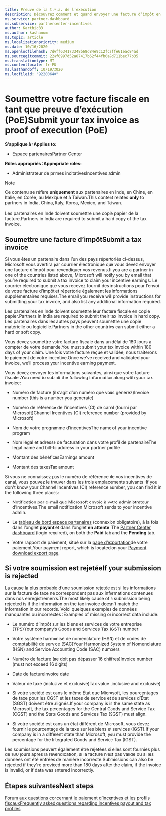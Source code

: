 ```yaml
---
title: Preuve de la t.v.a. de l’exécution
description: Découvrez comment et quand envoyer une facture d’impôt en tant que preuve d’exécution (POE) pour revendiquer vos bénéfices.
ms.service: partner-dashboard
ms.subservice: partnercenter-incentives
author: Karthic83
ms.author: kashanum
ms.topic: article
ms.localizationpriority: medium
ms.date: 10/16/2020
ms.openlocfilehash: 7d6ff634173348b68d84e9c12fceffe61eac84ad
ms.sourcegitcommit: 22af0997d52a87417b62f44fb0a7d711bec77b35
ms.translationtype: MT
ms.contentlocale: fr-FR
ms.lasthandoff: 10/19/2020
ms.locfileid: "92200640"
---
```

# <a name="submit-your-tax-invoice-as-proof-of-execution-poe"></a><span data-ttu-id="ec7b9-103">Soumettre votre facture fiscale en tant que preuve d’exécution (PoE)</span><span class="sxs-lookup"><span data-stu-id="ec7b9-103">Submit your tax invoice as proof of execution (PoE)</span></span>

<span data-ttu-id="ec7b9-104">**S’applique à :**</span><span class="sxs-lookup"><span data-stu-id="ec7b9-104">**Applies to:**</span></span>

- <span data-ttu-id="ec7b9-105">Espace partenaires</span><span class="sxs-lookup"><span data-stu-id="ec7b9-105">Partner Center</span></span>

<span data-ttu-id="ec7b9-106">**Rôles appropriés :**</span><span class="sxs-lookup"><span data-stu-id="ec7b9-106">**Appropriate roles:**</span></span>

- <span data-ttu-id="ec7b9-107">Administrateur de primes incitatives</span><span class="sxs-lookup"><span data-stu-id="ec7b9-107">Incentives admin</span></span>

>[!NOTE]
><span data-ttu-id="ec7b9-108">Ce contenu se réfère **uniquement** aux partenaires en Inde, en Chine, en Italie, en Corée, au Mexique et à Taïwan.</span><span class="sxs-lookup"><span data-stu-id="ec7b9-108">This content relates **only** to partners in India, China, Italy, Korea, Mexico, and Taiwan.</span></span> <br><br><span data-ttu-id="ec7b9-109">Les partenaires en Inde doivent soumettre une copie papier de la facture.</span><span class="sxs-lookup"><span data-stu-id="ec7b9-109">Partners in India are required to submit a hard copy of the tax invoice.</span></span>

## <a name="submit-a-tax-invoice"></a><span data-ttu-id="ec7b9-110">Soumettre une facture d’impôt</span><span class="sxs-lookup"><span data-stu-id="ec7b9-110">Submit a tax invoice</span></span>

<span data-ttu-id="ec7b9-111">Si vous êtes un partenaire dans l’un des pays répertoriés ci-dessus, Microsoft vous avertira par courrier électronique que vous devez envoyer une facture d’impôt pour revendiquer vos revenus.</span><span class="sxs-lookup"><span data-stu-id="ec7b9-111">If you are a partner in one of the countries listed above, Microsoft will notify you by email that you’re required to submit a tax invoice to claim your incentive earnings.</span></span> <span data-ttu-id="ec7b9-112">Le courrier électronique que vous recevez fournit des instructions pour l’envoi de votre facture d’impôt et répertorie également les informations supplémentaires requises.</span><span class="sxs-lookup"><span data-stu-id="ec7b9-112">The email you receive will provide instructions for submitting your tax invoice, and also list any additional information required.</span></span>

<span data-ttu-id="ec7b9-113">Les partenaires en Inde doivent soumettre leur facture fiscale en copie papier.</span><span class="sxs-lookup"><span data-stu-id="ec7b9-113">Partners in India are required to submit their tax invoice in hard copy.</span></span> <span data-ttu-id="ec7b9-114">Les partenaires dans les autres pays peuvent soumettre une copie matérielle ou logicielle.</span><span class="sxs-lookup"><span data-stu-id="ec7b9-114">Partners in the other countries can submit either a hard or soft copy.</span></span>

<span data-ttu-id="ec7b9-115">Vous devez soumettre votre facture fiscale dans un délai de 180 jours à compter de votre demande.</span><span class="sxs-lookup"><span data-stu-id="ec7b9-115">You must submit your tax invoice within 180 days of your claim.</span></span> <span data-ttu-id="ec7b9-116">Une fois votre facture reçue et validée, nous traiterons le paiement de votre incentive.</span><span class="sxs-lookup"><span data-stu-id="ec7b9-116">Once we’ve received and validated your invoice, we’ll process your incentive earning payment.</span></span>

<span data-ttu-id="ec7b9-117">Vous devez envoyer les informations suivantes, ainsi que votre facture fiscale :</span><span class="sxs-lookup"><span data-stu-id="ec7b9-117">You need to submit the following information along with your tax invoice:</span></span>

- <span data-ttu-id="ec7b9-118">Numéro de facture (il s’agit d’un numéro que vous générez)</span><span class="sxs-lookup"><span data-stu-id="ec7b9-118">Invoice number (this is a number you generate)</span></span> 

- <span data-ttu-id="ec7b9-119">Numéro de référence de l’incentives (CI) de canal (fourni par Microsoft)</span><span class="sxs-lookup"><span data-stu-id="ec7b9-119">Channel Incentives (CI) reference number (provided by Microsoft)</span></span> 

- <span data-ttu-id="ec7b9-120">Nom de votre programme d’incentives</span><span class="sxs-lookup"><span data-stu-id="ec7b9-120">The name of your incentive program</span></span>

- <span data-ttu-id="ec7b9-121">Nom légal et adresse de facturation dans votre profil de partenaire</span><span class="sxs-lookup"><span data-stu-id="ec7b9-121">The legal name and bill-to address in your partner profile</span></span> 

- <span data-ttu-id="ec7b9-122">Montant des bénéfices</span><span class="sxs-lookup"><span data-stu-id="ec7b9-122">Earnings amount</span></span>

- <span data-ttu-id="ec7b9-123">Montant des taxes</span><span class="sxs-lookup"><span data-stu-id="ec7b9-123">Tax amount</span></span>

<span data-ttu-id="ec7b9-124">Si vous ne connaissez pas le numéro de référence de vos incentives de canal, vous pouvez le trouver dans les trois emplacements suivants :</span><span class="sxs-lookup"><span data-stu-id="ec7b9-124">If you don't know your Channel Incentives (CI) reference number, you can find it in the following three places:</span></span> 

- <span data-ttu-id="ec7b9-125">Notification par e-mail que Microsoft envoie à votre administrateur d’incentives.</span><span class="sxs-lookup"><span data-stu-id="ec7b9-125">The email notification Microsoft sends to your incentive admin.</span></span> 

- <span data-ttu-id="ec7b9-126">Le [tableau de bord espace partenaires](https://partner.microsoft.com/dashboard/) (connexion obligatoire), à la fois dans l’onglet **payant** et dans l’onglet **en attente** .</span><span class="sxs-lookup"><span data-stu-id="ec7b9-126">The [Partner Center dashboard](https://partner.microsoft.com/dashboard/) (login required), on both the **Paid** tab and the **Pending** tab.</span></span>  

- <span data-ttu-id="ec7b9-127">Votre rapport de paiement, situé sur la [page d’exportation](/partner-center/understand-incentive-payouts#payment-download-export)de votre paiement.</span><span class="sxs-lookup"><span data-stu-id="ec7b9-127">Your payment report, which is located on your [Payment download export page](/partner-center/understand-incentive-payouts#payment-download-export).</span></span> 

## <a name="if-your-submission-is-rejected"></a><span data-ttu-id="ec7b9-128">Si votre soumission est rejetée</span><span class="sxs-lookup"><span data-stu-id="ec7b9-128">If your submission is rejected</span></span>

<span data-ttu-id="ec7b9-129">La cause la plus probable d’une soumission rejetée est si les informations sur la facture de taxe ne correspondent pas aux informations contenues dans nos enregistrements.</span><span class="sxs-lookup"><span data-stu-id="ec7b9-129">The most likely cause of a submission being rejected is if the information on the tax invoice doesn't match the information in our records.</span></span> <span data-ttu-id="ec7b9-130">Voici quelques exemples de données manquantes ou incorrectes :</span><span class="sxs-lookup"><span data-stu-id="ec7b9-130">Examples of missing or incorrect data include:</span></span> 

- <span data-ttu-id="ec7b9-131">Le numéro d’impôt sur les biens et services de votre entreprise (TPS)</span><span class="sxs-lookup"><span data-stu-id="ec7b9-131">Your company's Goods and Services Tax (GST) number</span></span>

- <span data-ttu-id="ec7b9-132">Votre système harmonisé de nomenclature (HSN) et de codes de comptabilité de service (SAC)</span><span class="sxs-lookup"><span data-stu-id="ec7b9-132">Your Harmonized System of Nomenclature (HSN) and Service Accounting Code (SAC) numbers</span></span>

- <span data-ttu-id="ec7b9-133">Numéro de facture (ne doit pas dépasser 16 chiffres)</span><span class="sxs-lookup"><span data-stu-id="ec7b9-133">Invoice number (must not exceed 16 digits)</span></span>

- <span data-ttu-id="ec7b9-134">Date de facture</span><span class="sxs-lookup"><span data-stu-id="ec7b9-134">Invoice date</span></span>

- <span data-ttu-id="ec7b9-135">Valeur de taxe (inclusive et exclusive)</span><span class="sxs-lookup"><span data-stu-id="ec7b9-135">Tax value (inclusive and exclusive)</span></span>

- <span data-ttu-id="ec7b9-136">Si votre société est dans le même État que Microsoft, les pourcentages de taxe pour les CGST et les taxes de service et de services d’État (SGST) doivent être alignés.</span><span class="sxs-lookup"><span data-stu-id="ec7b9-136">If your company is in the same state as Microsoft, the tax percentages for the Central Goods and Service Tax (CGST) and the State Goods and Services Tax (SGST) must align.</span></span>

- <span data-ttu-id="ec7b9-137">Si votre société est dans un état différent de Microsoft, vous devez fournir le pourcentage de la taxe sur les biens et services (IGST).</span><span class="sxs-lookup"><span data-stu-id="ec7b9-137">If your company is in a different state than Microsoft, you must provide the percentage for the Integrated Goods and Service Tax (IGST).</span></span>

<span data-ttu-id="ec7b9-138">Les soumissions peuvent également être rejetées si elles sont fournies plus de 180 jours après la revendication, si la facture n’est pas valide ou si les données ont été entrées de manière incorrecte.</span><span class="sxs-lookup"><span data-stu-id="ec7b9-138">Submissions can also be rejected if they're provided more than 180 days after the claim, if the invoice is invalid, or if data was entered incorrectly.</span></span>

## <a name="next-steps"></a><span data-ttu-id="ec7b9-139">Étapes suivantes</span><span class="sxs-lookup"><span data-stu-id="ec7b9-139">Next steps</span></span>

[<span data-ttu-id="ec7b9-140">Forum aux questions concernant le paiement d’incentives et les profils fiscaux</span><span class="sxs-lookup"><span data-stu-id="ec7b9-140">Frequently asked questions regarding incentives payout and tax profiles</span></span>](incentives-payout-tax-profile-faqs.md)
